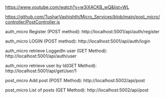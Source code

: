 https://www.youtube.com/watch?v=w3iXACKB_wQ&list=WL

https://github.com/TusharVashishth/Micro_Services/blob/main/post_micro/controller/PostController.js

auth_micro Register (POST method): http://localhost:5001/api/auth/register

auth_micro LOGIN (POST method): http://localhost:5001/api/auth/login

auth_micro retrieve LoggedIn user (GET Method): http://localhost:5001/api/auth/user

auth_micro retrieve user by Id(GET Method): http://localhost:5001/api/getUser/1

post_micro Add post (POST Method): http://localhost:5002/api/post

post_micro List of posts (GET Method): http://localhost:5002/api/post
